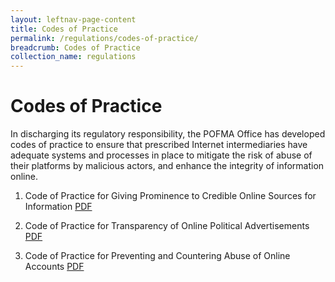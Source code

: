 ```yaml
---
layout: leftnav-page-content
title: Codes of Practice
permalink: /regulations/codes-of-practice/
breadcrumb: Codes of Practice
collection_name: regulations
---
```


# Codes of Practice


In discharging its regulatory responsibility, the POFMA Office has developed codes of practice to ensure that prescribed Internet intermediaries have adequate systems and processes in place to mitigate the risk of abuse of their platforms by malicious actors, and enhance the integrity of information online. 

1. Code of Practice for Giving Prominence to Credible Online Sources for Information [PDF](/file/to/CoP/PDF)

2. Code of Practice for Transparency of Online Political Advertisements [PDF](/file/to/CoP/PDF)

3. Code of Practice for Preventing and Countering Abuse of Online Accounts [PDF](/file/to/CoP/PDF)